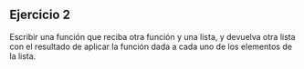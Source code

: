 ## Ejercicio 2

Escribir una función que reciba otra función y una lista, y devuelva otra lista con el resultado de aplicar la función dada a cada uno de los elementos de la lista.